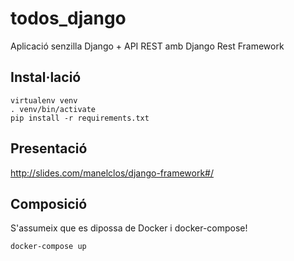 # todos_django

Aplicació senzilla Django + API REST amb Django Rest Framework

## Instal·lació

```
virtualenv venv
. venv/bin/activate
pip install -r requirements.txt
```

## Presentació

http://slides.com/manelclos/django-framework#/

## Composició

S'assumeix que es dipossa de Docker i docker-compose!

```
docker-compose up
```
